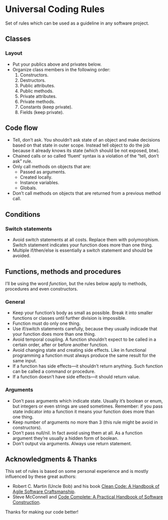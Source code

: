 # Universal Coding Rules
Set of rules which can be used as a guideline in any software project.

## Classes
### Layout
* Put your publics above and privates below.
* Organize class members in the following order:
  1. Constructors.
  2. Destructors.
  3. Public attributes.
  4. Public methods.
  5. Private attributes.
  6. Private methods.
  7. Constants (keep private).
  8. Fields (keep private).
  
## Code flow
* Tell, don’t ask. You shouldn’t ask state of an object and make decisions based on that state in outer scope. Instead tell object to do the job because it already knows its state (which should be not exposed, btw).
* Chained calls or so called ‘fluent’ syntax is a violation of the “tell, don’t ask” rule.
* Only call methods on objects that are:
  * Passed as arguments.
  * Created locally.
  * Instance variables.
  * Globals.
* Don’t call methods on objects that are returned from a previous method call.
  
## Conditions
### Switch statements
* Avoid switch statements at all costs. Replace them with polymorphism. Switch statement indicates your function does more than one thing.
* Multiple if/then/else is essentially a switch statement and should be avoided.

## Functions, methods and procedures
I’ll be using the word *function*, but the rules below apply to methods, procedures and even constructors.

### General
* Keep your function’s body as small as possible. Break it into smaller functions or classes until further division is impossible.
* Function must do only one thing.
* Use if/switch statements carefully, because they usually indicade that your function does more than one thing.
* Avoid temporal coupling. A function shouldn’t expect to be called in a certain order, after or before another function.
* Avoid changing state and creating side effects. Like in functional programming a function must always produce the same result for the same input.
* If a function has side effects—it shouldn’t return anything. Such function can be called a command or procedure.
* If a function doesn’t have side effects—it should return value.

### Arguments
* Don’t pass arguments which indicate state. Usually it’s boolean or enum, but integers or even strings are used sometimes. Remember: if you pass state indicator into a function it means your function does more than one thing.
* Keep number of arguments no more than 3 (this rule might be avoid in constructors).
* Don’t pass null/nil. In fact avoid using them at all. As a function argument they’re usually a hidden form of boolean.
* Don’t output via arguments. Always use return statement.

## Acknowledgments & Thanks

This set of rules is based on some personal experience and is mostly influenced by these great authors:
* Robert C. Martin (Uncle Bob) and his book [Clean Code: A Handbook of Agile Software Craftsmanship](https://www.amazon.com/Clean-Code-Handbook-Software-Craftsmanship/dp/0132350882).
* Steve McConnell and [Code Complete: A Practical Handbook of Software Construction](https://www.amazon.com/Code-Complete-Practical-Handbook-Construction/dp/0735619670/).

Thanks for making our code better!
